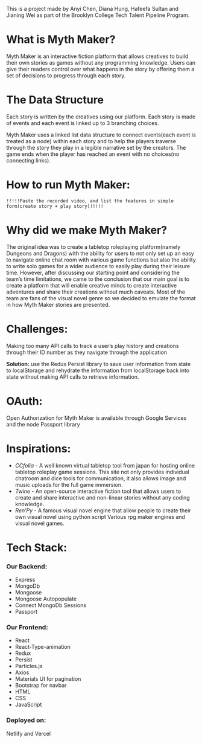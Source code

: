 This is a project made by Anyi Chen, Diana Hung, Hafeefa Sultan and Jianing Wei as part of the Brooklyn College Tech Talent Pipeline Program.

# What is Myth Maker?
 Myth Maker is an interactive fiction platform that allows creatives to build their own stories as games without any programming knowledge. Users can give their readers control over what happens in the story by offering them a set of decisions to progress through each story.

# The Data Structure
Each story is written by the creatives using our platform. Each story is made of events and each event is linked up to 3 branching choices. 

Myth Maker uses a linked list data structure to connect events(each event is treated as a node) within each story and to help the players traverse through the story they play in a legible narrative set by the creators.  The game ends when the player has reached an event with no choices(no connecting links).

# How to run Myth Maker: 
	!!!!!Paste the recorded video, and list the features in simple form(create story + play story)!!!!!

# Why did we make Myth Maker? 

The original idea was to create a tabletop roleplaying platform(namely Dungeons and Dragons) with the ability for users to not only set up an easy to navigate online chat room with various game functions but also the ability to write solo games for a wider audience to easily play during their leisure time. 
However, after discussing our starting point and considering the team’s time limitations, we came to the conclusion that our main goal is to create a platform that will enable creative minds to create interactive adventures and share their creations without much caveats. Most of the team are fans of the visual novel genre so we decided to emulate the format in how Myth Maker stories are presented.
# Challenges:
Making too many API calls to track a user’s play history and creations through their ID number as they navigate through the application

**Solution:** use the Redux Persist library to save user information from state to localStorage and rehydrate the information from localStorage back into state without making API calls to retrieve information.
# OAuth:
Open Authorization for Myth Maker is available through Google Services and the node Passport library


# Inspirations:
- _CCfolia_ - A well known virtual tabletop tool from japan for hosting online tabletop roleplay game sessions. This site not only provides individual chatroom and dice tools for communication, it also allows image and music uploads for the full game immersion.
- _Twine_ - An open-source interactive fiction tool that allows users to create and share interactive and non-linear stories without any coding knowledge.
- _Ren’Py_ - 
A famous visual novel engine that allow people to create their own visual novel using python script
Various rpg maker engines and visual novel games.

# Tech Stack:
### Our Backend:
- Express
- MongoDb 
- Mongoose
- Mongoose Autopopulate
- Connect MongoDb Sessions
- Passport

### Our Frontend: 
- React
- React-Type-animation 
- Redux
- Persist 
- Particles.js
- Axios
- Materials UI for pagination
- Bootstrap for navbar
- HTML
- CSS 
- JavaScript

### Deployed on:
Netlify and Vercel

